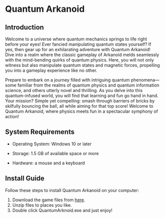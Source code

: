 # Quantum Arkanoid

## Introduction

Welcome to a universe where quantum mechanics springs to life right before your eyes! Ever fancied manipulating quantum states yourself? If yes, then gear up for an exhilarating adventure with Quantum Arkanoid! Dive into a realm where the classic gameplay of Arkanoid melds seamlessly with the mind-bending quirks of quantum physics. Here, you will not only witness but also manipulate quantum states and magnetic forces, propelling you into a gameplay experience like no other. 

Prepare to embark on a journey filled with intriguing quantum phenomena—some familiar from the realms of quantum physics and quantum information science, and others utterly novel and thrilling. As you delve into this quantum-infused world, you will find that learning and fun go hand in hand. Your mission? Simple yet compelling: smash through barriers of bricks by skilfully bouncing the ball, all while aiming for that top score! Welcome to Quantum Arkanoid, where physics meets fun in a spectacular symphony of action!  



## System Requirements

- Operating System: Windows 10 or later 


- Storage: 1.5 GB of available space or more 


- Hardware: a mouse and a keyboard 



## Install Guide

Follow these steps to install Quantum Arkanoid on your computer: 

1. Download the game files from [here](https://drive.google.com/file/d/1zT3EM_Z-QN7sBUAOtlUgAKl6VsyAs88h/view?usp=drive_link). 
2. Unzip files to places you like. 
3. Double click QuantumArknoid.exe and just enjoy! 

 